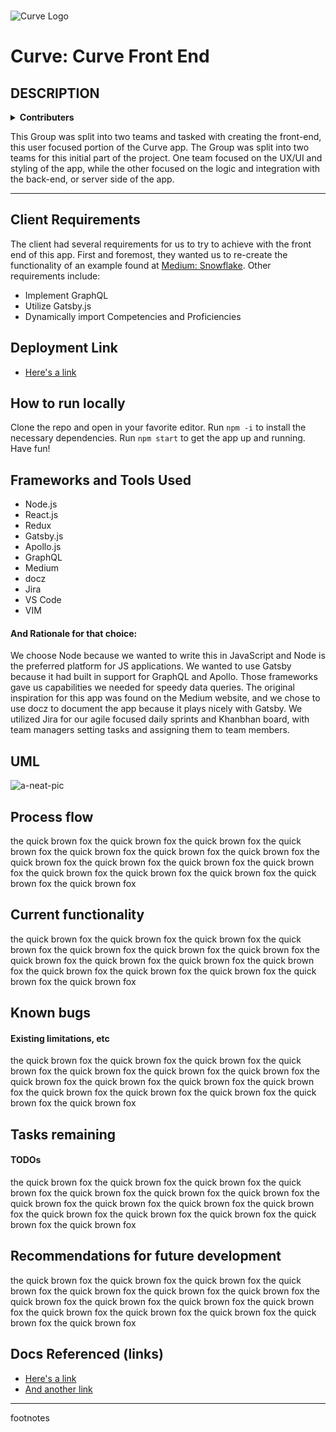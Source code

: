 <br>

![Curve Logo](https://github.com/CodeFellows-Curve/project-resources/blob/master/assets/logoSnip.JPG)
# Curve: Curve Front End

## DESCRIPTION

<details>
  <summary><b>Contributers</b></summary>
    <ul>
      <li>Vanessa Wei</li>
      <li>Spencer Hirata</li>
      <li>Joseph Wolfe</li>
      <li>Jon Gentry</li>
      <li>Gregory Dukes</li>
      <li>Cory Henderson</li>
      <li>Chris Merrit</li>
      <li>Billy Bunn</li>
      <li>Alex White</li>
      <li>Aaron Ferris</li>
    </ul>
</details>

This Group was split into two teams and tasked with creating the front-end, this user focused portion of the Curve app.  The Group was split into two teams for this initial part of the project. One team focused on the UX/UI and styling of the app, while the other focused on the logic and integration with the back-end, or server side of the app.

***

## Client Requirements


The client had several requirements for us to try to achieve with the front end of this app.  First and foremost, they wanted us to re-create the functionality of an example found at [Medium: Snowflake](https://snowflake.medium.com).  Other requirements include:
* Implement GraphQL
* Utilize Gatsby.js
* Dynamically import Competencies and Proficiencies 


## Deployment Link


* [Here's a link](http://someurl.link)


## How to run locally

Clone the repo and open in your favorite editor.  Run `npm -i` to install the necessary dependencies. Run `npm start` to get the app up and running.  Have fun!


## Frameworks and Tools Used
* Node.js
* React.js
* Redux
* Gatsby.js
* Apollo.js
* GraphQL
* Medium
* docz
* Jira
* VS Code
* VIM


#### And Rationale for that choice:


We choose Node because we wanted to write this in JavaScript and Node is the preferred platform for JS applications.  We wanted to use Gatsby because it had built in support for GraphQL and Apollo. Those frameworks gave us capabilities we needed for speedy data queries. The original inspiration for this app was found on the Medium website, and we chose to use docz to document the app because it plays nicely with Gatsby. We utilized Jira for our agile focused daily sprints and Khanbhan board, with team managers setting tasks and assigning them to team members.


## UML

![a-neat-pic](http://someurl.link)


## Process flow


the quick brown fox the quick brown fox the quick brown fox the quick brown fox the quick brown fox the quick brown fox the quick brown fox the quick brown fox the quick brown fox the quick brown fox the quick brown fox the quick brown fox the quick brown fox the quick brown fox the quick brown fox the quick brown fox 


## Current functionality


the quick brown fox the quick brown fox the quick brown fox the quick brown fox the quick brown fox the quick brown fox the quick brown fox the quick brown fox the quick brown fox the quick brown fox the quick brown fox the quick brown fox the quick brown fox the quick brown fox the quick brown fox the quick brown fox 


## Known bugs 

#### Existing limitations, etc


the quick brown fox the quick brown fox the quick brown fox the quick brown fox the quick brown fox the quick brown fox the quick brown fox the quick brown fox the quick brown fox the quick brown fox the quick brown fox the quick brown fox the quick brown fox the quick brown fox the quick brown fox the quick brown fox 


## Tasks remaining 

#### TODOs


the quick brown fox the quick brown fox the quick brown fox the quick brown fox the quick brown fox the quick brown fox the quick brown fox the quick brown fox the quick brown fox the quick brown fox the quick brown fox the quick brown fox the quick brown fox the quick brown fox the quick brown fox the quick brown fox 


## Recommendations for future development


the quick brown fox the quick brown fox the quick brown fox the quick brown fox the quick brown fox the quick brown fox the quick brown fox the quick brown fox the quick brown fox the quick brown fox the quick brown fox the quick brown fox the quick brown fox the quick brown fox the quick brown fox the quick brown fox 


## Docs Referenced (links)


* [Here's a link](http://someurl.link)
* [And another link](http://someurl.link)



<!-- ##### SUB HEADERS -->
<!--
 xof nworb kciuq eht xof nworb kciuq eht xof nworb kciuq eht xof nworb kciuq eht xof nworb kciuq eht xof nworb kciuq eht xof nworb kciuq eht xof nworb kciuq eht xof nworb kciuq eht xof nworb kciuq eht xof nworb kciuq eht xof nworb kciuq eht xof nworb kciuq eht 
-->
***

footnotes


<!-- Lengthy lists of things? Use: -->
<!--
<details>
  <summary><b>List Title</b></summary>
    <ul>
      <li></li>
      <li></li>
      <li></li>
      <li></li>
    </ul>
</details>
 -->

<!-- Endpoints? Methods? Arguments? Can use: -->
<!-- 
| Method | Use | Big O Time | Big O Space | IN | OUT |
| :----------- | :----------- | :-------------: | :-------------: | :-----------: | :-----------: |
| Method | desc | O(n) | O(n) | DICT | LIST |
 -->